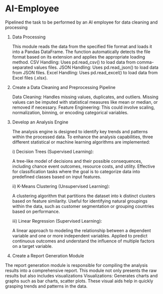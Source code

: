 # AI-Employee
Pipelined the task to be performed by an AI employee for data cleaning and processing
1. Data Processing
   
   This module reads the data from the specified file format and loads it into a Pandas DataFrame.
   The function automatically detects the file format based on its extension and applies the appropriate loading method.
   CSV Handling: Uses pd.read_csv() to load data from comma-separated values files.
   JSON Handling: Uses pd.read_json() to load data from JSON files.
   Excel Handling: Uses pd.read_excel() to load data from Excel files (.xlsx).
   
2. Create a Data Cleaning and Preprocessing Pipeline
   
   Data Cleaning: Handles missing values, duplicates, and outliers. Missing values can be imputed with statistical measures like mean or median, or removed if necessary.
   Feature Engineering: This could involve scaling, normalization, binning, or encoding categorical variables.
   
3. Develop an Analysis Engine

	  The analysis engine is designed to identify key trends and patterns within the processed data.
	  To enhance the analysis capabilities, three different statistical or machine learning algorithms are implemented:
	  
	  i) Decision Trees (Supervised Learning):
	  
	  A tree-like model of decisions and their possible consequences, including chance event outcomes, resource costs, and utility.
	  Effective for classification tasks where the goal is to categorize data into predefined classes based on input features.
  
	  ii) K-Means Clustering (Unsupervised Learning):
	  
	  A clustering algorithm that partitions the dataset into k distinct clusters based on feature similarity.
	  Useful for identifying natural groupings within the data, such as customer segmentation or grouping countries based on performance.
	  
	  iii) Linear Regression (Supervised Learning):  
	  
	  A linear approach to modeling the relationship between a dependent variable and one or more independent variables.
	  Applied to predict continuous outcomes and understand the influence of multiple factors on a target variable.

4. Create a Report Generation Module
   
  The report generation module is responsible for compiling the analysis results into a comprehensive report.
  This module not only presents the raw results but also includes visualizations
  Visualizations: Generates charts and graphs such as bar charts, scatter plots.
  These visual aids help in quickly grasping trends and patterns in the data.
